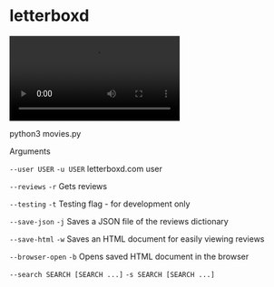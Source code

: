 
# letterboxd

![Redlettermedia example](https://i.imgur.com/T07eVzJ.mp4)

python3 movies.py

Arguments

  `--user USER` `-u USER`   letterboxd.com user

  `--reviews` `-r`          Gets reviews

  `--testing` `-t`          Testing flag - for development only

  `--save-json` `-j`        Saves a JSON file of the reviews dictionary

  `--save-html` `-w`          Saves an HTML document for easily viewing reviews

  `--browser-open` `-b`        Opens saved HTML document in the browser

  `--search SEARCH [SEARCH ...]` `-s SEARCH [SEARCH ...]`
